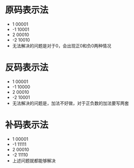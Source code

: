 # 原码表示法

- 1  00001
- -1 10001
- 2 00010
- -2 10010
- 无法解决的问题是对于0，会出现正0和负0两种情况







# 反码表示法

- 1 00001
- -1 10000
- 2 00010
- -2 10001
- 无法解决的问题是，加法不好做，对于正负数的加法要写两套







# 补码表示法

- 1 00001
- -1 11111
- 2 00010
- -2 11110
- 上述问题就都能够解决